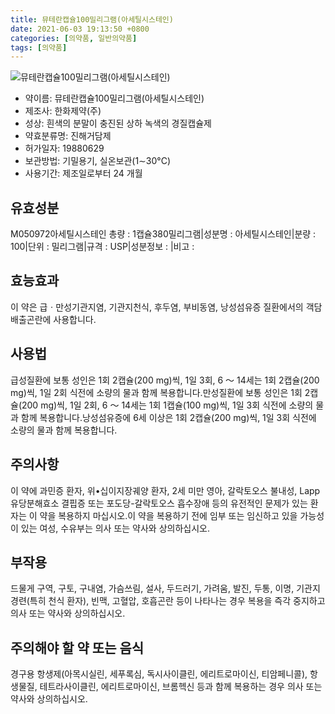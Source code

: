 ```yaml
---
title: 뮤테란캡슐100밀리그램(아세틸시스테인)
date: 2021-06-03 19:13:50 +0800
categories: [의약품, 일반의약품]
tags: [의약품]
---
```

![뮤테란캡슐100밀리그램(아세틸시스테인)](https://nedrug.mfds.go.kr/pbp/cmn/itemImageDownload/1M_4NHfUrnp)

- 약이름: 뮤테란캡슐100밀리그램(아세틸시스테인)
- 제조사: 한화제약(주)
- 성상: 흰색의 분말이 충진된 상하 녹색의 경질캡슐제
- 약효분류명: 진해거담제
- 허가일자: 19880629
- 보관방법: 기밀용기, 실온보관(1∼30°C)
- 사용기간: 제조일로부터 24 개월
## 유효성분
M050972아세틸시스테인
총량 : 1캡슐380밀리그램|성분명 : 아세틸시스테인|분량 : 100|단위 : 밀리그램|규격 : USP|성분정보 : |비고 :
## 효능효과
이 약은 급ㆍ만성기관지염, 기관지천식, 후두염, 부비동염, 낭성섬유증 질환에서의 객담배출곤란에 사용합니다.
## 사용법
급성질환에 보통 성인은 1회 2캡슐(200 mg)씩, 1일 3회, 6 ～ 14세는 1회 2캡슐(200 mg)씩, 1일 2회 식전에 소량의 물과 함께 복용합니다.만성질환에 보통 성인은 1회 2캡슐(200 mg)씩, 1일 2회, 6 ～ 14세는 1회 1캡슐(100 mg)씩, 1일 3회 식전에 소량의 물과 함께 복용합니다.낭성섬유증에 6세 이상은 1회 2캡슐(200 mg)씩, 1일 3회 식전에 소량의 물과 함께 복용합니다.
## 주의사항
이 약에 과민증 환자, 위•십이지장궤양 환자, 2세 미만 영아, 갈락토오스 불내성, Lapp 유당분해효소 결핍증 또는 포도당-갈락토오스 흡수장애 등의 유전적인 문제가 있는 환자는 이 약을 복용하지 마십시오.이 약을 복용하기 전에 임부 또는 임신하고 있을 가능성이 있는 여성, 수유부는 의사 또는 약사와 상의하십시오.
## 부작용
드물게 구역, 구토, 구내염, 가슴쓰림, 설사, 두드러기, 가려움, 발진, 두통, 이명, 기관지경련(특히 천식 환자), 빈맥, 고혈압, 호흡곤란 등이 나타나는 경우 복용을 즉각 중지하고 의사 또는 약사와 상의하십시오.
## 주의해야 할 약 또는 음식
경구용 항생제(아목시실린, 세푸록심, 독시사이클린, 에리트로마이신, 티암페니콜), 항생물질, 테트라사이클린, 에리트로마이신, 브롬헥신 등과 함께 복용하는 경우 의사 또는 약사와 상의하십시오.

